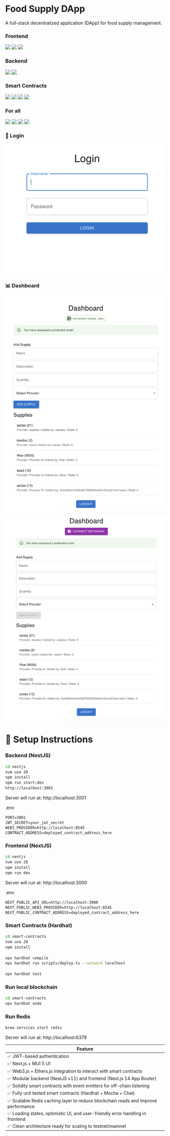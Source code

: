 # Food Supply DApp
A full-stack decentralized application (DApp) for food supply management.

### Frontend
<div>
  <img src="https://img.shields.io/badge/react-%2320232a.svg?style=for-the-badge&logo=react&logoColor=%2361DAFB" />
  <img src="https://img.shields.io/badge/Next-black?style=for-the-badge&logo=next.js&logoColor=white" />
  <img src="https://img.shields.io/badge/MUI-%230081CB.svg?style=for-the-badge&logo=mui&logoColor=white" />
</div>

### Backend
<div>
  <img src="https://img.shields.io/badge/nestjs-%23E0234E.svg?style=for-the-badge&logo=nestjs&logoColor=white" />
  <img src="https://img.shields.io/badge/redis-%23DD0031.svg?style=for-the-badge&logo=redis&logoColor=white" />
</div>

### Smart Contracts
<div>
  <img src="https://img.shields.io/badge/Solidity-%23363636.svg?style=for-the-badge&logo=solidity&logoColor=white" />
  <img src="https://img.shields.io/badge/node.js-6DA55F?style=for-the-badge&logo=node.js&logoColor=white" />
  <img src="https://img.shields.io/badge/-mocha-%238D6748?style=for-the-badge&logo=mocha&logoColor=white" />
  <img src="https://img.shields.io/badge/Ethereum-3C3C3D?style=for-the-badge&logo=Ethereum&logoColor=white" />
</div>

### For all
<div>
  <img src="https://img.shields.io/badge/-jest-%23C21325?style=for-the-badge&logo=jest&logoColor=white" />
  <img src="https://img.shields.io/badge/typescript-%23007ACC.svg?style=for-the-badge&logo=typescript&logoColor=white" />
  <img src="https://img.shields.io/badge/web3.js-F16822?style=for-the-badge&logo=web3.js&logoColor=white" />
  <img src="https://img.shields.io/badge/JWT-black?style=for-the-badge&logo=JSON%20web%20tokens" />
</div>


### 🔐 Login
<img src="./login.png" />

### 📊 Dashboard
<img src="./connected.png" />

<img src="./notconnected.png" />

# 🚀 Setup Instructions

### Backend (NestJS)
```bash
cd nestjs
nvm use 20
npm install
npm run start:dev
http://localhost:3001
```

Server will run at:
http://localhost:3001

.env
```env
PORT=3001
JWT_SECRET=your_jwt_secret
WEB3_PROVIDER=http://localhost:8545
CONTRACT_ADDRESS=deployed_contract_address_here
```


### Frontend (NextJS)
```bash
cd nextjs
nvm use 20
npm install
npm run dev
```

Server will run at:
http://localhost:3000

.env
```env
NEXT_PUBLIC_API_URL=http://localhost:3000
NEXT_PUBLIC_WEB3_PROVIDER=http://localhost:8545
NEXT_PUBLIC_CONTRACT_ADDRESS=deployed_contract_address_here
```

### Smart Contracts (Hardhat)
```bash
cd smart-contracts
nvm use 20
npm install

npx hardhat compile
npx hardhat run scripts/deploy.ts --network localhost

npx hardhat test
```

### Run local blockchain
```bash
cd smart-contracts
npx hardhat node
```

### Run Redis
```bash
brew services start redis
```

Server will run at:
http://localhost:6379

| Feature |
|---------|
| ✅ JWT-based authentication |
| ✅ Next.js + MUI 5 UI |
| ✅ Web3.js + Ethers.js integration to interact with smart contracts |
| ✅ Modular backend (NestJS v11) and frontend (Next.js 14 App Router) |
| ✅ Solidity smart contracts with event emitters for off-chain listening |
| ✅ Fully unit tested smart contracts (Hardhat + Mocha + Chai) |
| ✅ Scalable Redis caching layer to reduce blockchain reads and improve performance |
| ✅ Loading states, optimistic UI, and user-friendly error handling in frontend |
| ✅ Clean architecture ready for scaling to testnet/mainnet |
